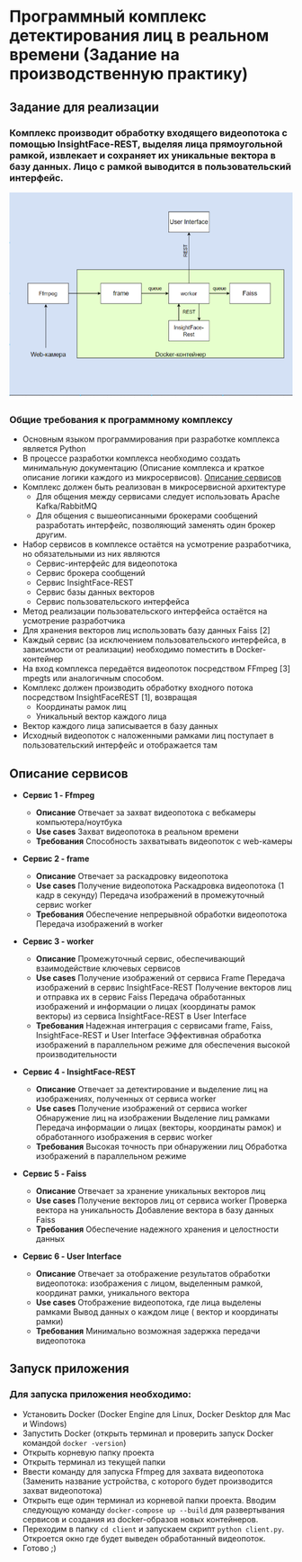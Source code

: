 ﻿# Программный комплекс детектирования лиц в реальном времени (Задание на производственную практику)

## Задание для реализации
### Комплекс производит обработку входящего видеопотока с помощью InsightFace-REST, выделяя лица прямоугольной рамкой, извлекает и сохраняет их уникальные вектора в базу данных. Лицо с рамкой выводится в пользовательский интерфейс.

![Схема взаимодействия компонентов приложения.](assets/Scheme.png)
### Общие требования к программному комплексу
- Основным языком программирования при разработке комплекса является Python
- В процессе разработки комплекса необходимо создать минимальную документацию (Описание комплекса и краткое описание логики каждого из микросервисов). [Описание сервисов](https://docs.google.com/document/d/1npOQ2aFH9ho6O3TkJU2lKOWDBeMoCgNtdwlFFGmXBm0/edit?usp=sharing)
- Комплекс должен быть реализован в микросервисной архитектуре
    - Для общения между сервисами следует использовать Apache Kafka/RabbitMQ
    - Для общения с вышеописанными брокерами сообщений разработать интерфейс, позволяющий заменять один брокер другим.
- Набор сервисов в комплексе остаётся на усмотрение разработчика, но обязательными из них являются
    - Сервис-интерфейс для видеопотока
    - Сервис брокера сообщений
    - Сервис InsightFace-REST
    - Сервис базы данных векторов
    - Сервис пользовательского интерфейса
- Метод реализации пользовательского интерфейса остаётся на усмотрение разработчика
- Для хранения векторов лиц использовать базу данных Faiss [2]
- Каждый сервис (за исключением пользовательского интерфейса, в зависимости от реализации) необходимо поместить в Docker-контейнер
- На вход комплекса передаётся видеопоток посредством FFmpeg [3] mpegts или аналогичным способом.
- Комплекс должен производить обработку входного потока посредством InsightFaceREST [1], возвращая
    - Координаты рамок лиц
    - Уникальный вектор каждого лица
- Вектор каждого лица записывается в базу данных
-  Исходный видеопоток с наложенными рамками лиц поступает в пользовательский интерфейс и отображается там


## Описание сервисов

- **Сервис 1 - Ffmpeg**
  - **Описание**
  Отвечает за захват видеопотока с вебкамеры компьютера/ноутбука
  - **Use cases**
  Захват видеопотока в реальном времени
  - **Требования**
  Способность захватывать видеопоток с web-камеры

- **Сервис 2 - frame**
  - **Описание**
  Отвечает за раскадровку видеопотока
  - **Use cases**
    Получение видеопотока 
    Раскадровка видеопотока (1 кадр в секунду)
    Передача изображений в промежуточный сервис worker
  - **Требования**
    Обеспечение непрерывной обработки видеопотока
    Передача изображений в worker

- **Сервис 3 - worker**
  - **Описание**
  Промежуточный сервис, обеспечивающий взаимодействие ключевых сервисов
  - **Use cases**
    Получение изображений от сервиса Frame
    Передача изображений в сервис InsightFace-REST
    Получение векторов лиц и отправка их в сервис Faiss
    Передача обработанных изображений и информации о лицах (координаты рамок векторы) из сервиса InsightFace-REST в User Interface
  - **Требования**
    Надежная интеграция с сервисами frame, Faiss, InsightFace-REST и User Interface
    Эффективная обработка изображений в параллельном режиме для обеспечения высокой производительности

- **Сервис 4 - InsightFace-REST**
  - **Описание**
  Отвечает за детектирование и выделение лиц на изображениях, полученных от сервиса worker
  - **Use cases**
    Получение изображений от сервиса worker
    Обнаружение лиц на изображении
    Выделение лиц рамками
    Передача информации о лицах (векторы, координаты рамок) и обработанного изображения в сервис worker
  - **Требования**
    Высокая точность при обнаружении лиц
    Обработка изображений в параллельном режиме

- **Сервис 5 - Faiss**
  - **Описание**
  Отвечает за хранение уникальных векторов лиц
  - **Use cases**
    Получение векторов лиц от сервиса worker
    Проверка вектора на уникальность
    Добавление вектора в базу данных Faiss
  - **Требования**
    Обеспечение надежного хранения и целостности данных

- **Сервис 6 - User Interface**
  - **Описание**
  Отвечает за отображение результатов обработки видеопотока: изображения с лицом, выделенным рамкой, координат рамки, уникального вектора
  - **Use cases**
    Отображение видеопотока, где лица выделены рамками
    Вывод данных о каждом лице ( вектор и координаты рамки)
  - **Требования**
    Минимально возможная задержка передачи видеопотока



## Запуск приложения
### Для запуска приложения необходимо:
- Установить Docker (Docker Engine для Linux, Docker Desktop для Mac и Windows)
- Запустить Docker (открыть терминал и проверить запуск Docker командой ```docker -version```)
- Открыть корневую папку проекта
- Открыть терминал из текущей папки
- Ввести команду для запуска Ffmpeg для захвата видеопотока (Заменить название устройства, с которого будет производится захват видеопотока)
- Открыть еще один терминал из корневой папки проекта. Вводим следующую команду ```docker-compose up --build``` для развертывания сервисов и создания из docker-образов новых контейнеров.
- Переходим в папку ```cd client``` и запускаем скрипт ```python client.py```. Откроется окно где будет выведен обработанный видеопоток.
- Готово ;)